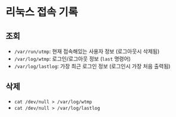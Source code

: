 # 리눅스 접속 기록

## 조회

- `/var/run/utmp`: 현재 접속해있는 사용자 정보 (로그아웃시 삭제됨)
- `/var/log/wtmp`: 로그인/로그아웃 정보 (`last` 명령어)
- `/var/log/lastlog`: 가장 최근 로그인 정보 (로그인시 가장 처음 출력됨)

## 삭제

- `cat /dev/null > /var/log/wtmp`
- `cat /dev/null > /var/log/lastlog`
